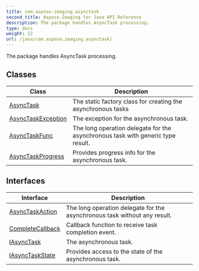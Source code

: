 ```yaml
---
title: com.aspose.imaging.asynctask
second_title: Aspose.Imaging for Java API Reference
description: The package handles AsyncTask processing.
type: docs
weight: 12
url: /java/com.aspose.imaging.asynctask/
---
```


The package handles AsyncTask processing.


## Classes

| Class | Description |
| --- | --- |
| [AsyncTask](../com.aspose.imaging.asynctask/asynctask) | The static factory class for creating the asynchronous tasks |
| [AsyncTaskException](../com.aspose.imaging.asynctask/asynctaskexception) | The exception for the asynchronous task. |
| [AsyncTaskFunc](../com.aspose.imaging.asynctask/asynctaskfunc) | The long operation delegate for the asynchronous task with generic type result. |
| [AsyncTaskProgress](../com.aspose.imaging.asynctask/asynctaskprogress) | Provides progress info for the asynchronous task. |

## Interfaces

| Interface | Description |
| --- | --- |
| [AsyncTaskAction](../com.aspose.imaging.asynctask/asynctaskaction) | The long operation delegate for the asynchronous task without any result. |
| [CompleteCallback](../com.aspose.imaging.asynctask/completecallback) | Callback function to receive task completion event. |
| [IAsyncTask](../com.aspose.imaging.asynctask/iasynctask) | The asynchronous task. |
| [IAsyncTaskState](../com.aspose.imaging.asynctask/iasynctaskstate) | Provides access to the state of the asynchronous task. |
